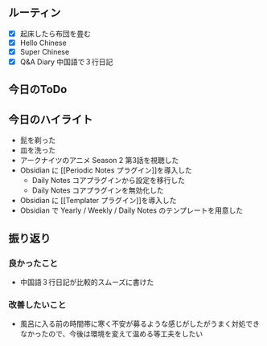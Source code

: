 ## ルーティン
- [x] 起床したら布団を畳む
- [x] Hello Chinese
- [x] Super Chinese
- [x] Q&A Diary 中国語で３行日記
## 今日のToDo
## 今日のハイライト
- 髭を剃った
- 皿を洗った
- アークナイツのアニメ Season 2 第3話を視聴した
- Obsidian に [[Periodic Notes プラグイン]]を導入した
	- Daily Notes コアプラグインから設定を移行した
	- Daily Notes コアプラグインを無効化した
- Obsidian に [[Templater プラグイン]]を導入した
- Obsidian で Yearly / Weekly / Daily Notes のテンプレートを用意した
## 振り返り
### 良かったこと
- 中国語３行日記が比較的スムーズに書けた
### 改善したいこと
- 風呂に入る前の時間帯に寒く不安が募るような感じがしたがうまく対処できなかったので、今後は環境を変えて温める等工夫をしたい